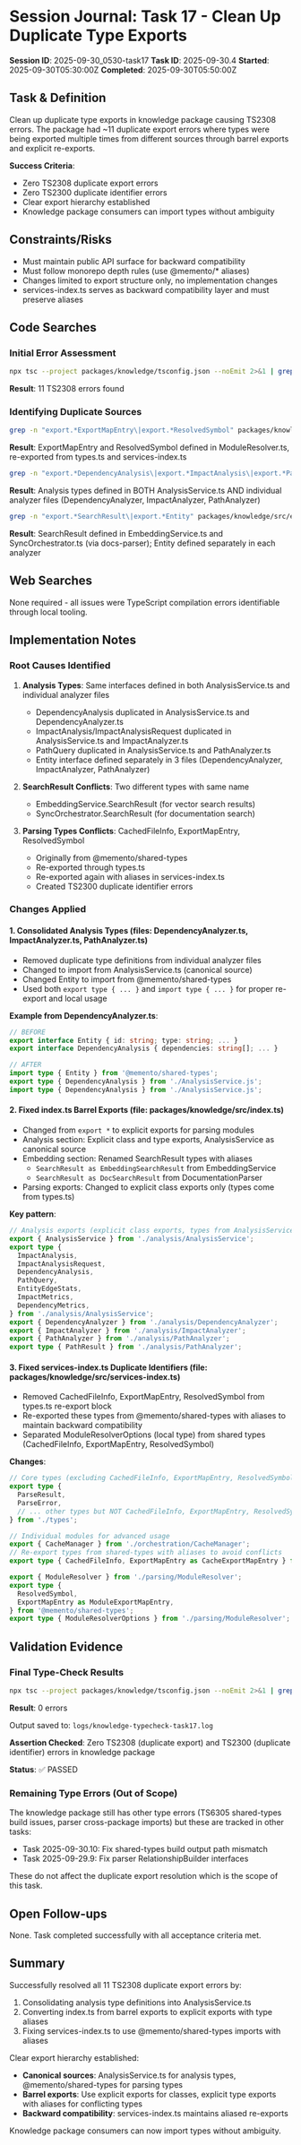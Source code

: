 # Session Journal: Task 17 - Clean Up Duplicate Type Exports

**Session ID**: 2025-09-30_0530-task17
**Task ID**: 2025-09-30.4
**Started**: 2025-09-30T05:30:00Z
**Completed**: 2025-09-30T05:50:00Z

## Task & Definition

Clean up duplicate type exports in knowledge package causing TS2308 errors. The package had ~11 duplicate export errors where types were being exported multiple times from different sources through barrel exports and explicit re-exports.

**Success Criteria**:
- Zero TS2308 duplicate export errors
- Zero TS2300 duplicate identifier errors
- Clear export hierarchy established
- Knowledge package consumers can import types without ambiguity

## Constraints/Risks

- Must maintain public API surface for backward compatibility
- Must follow monorepo depth rules (use @memento/* aliases)
- Changes limited to export structure only, no implementation changes
- services-index.ts serves as backward compatibility layer and must preserve aliases

## Code Searches

### Initial Error Assessment
```bash
npx tsc --project packages/knowledge/tsconfig.json --noEmit 2>&1 | grep "TS2308" | wc -l
```
**Result**: 11 TS2308 errors found

### Identifying Duplicate Sources
```bash
grep -n "export.*ExportMapEntry\|export.*ResolvedSymbol" packages/knowledge/src/parsing/*.ts packages/knowledge/src/orchestration/CacheManager.ts
```
**Result**: ExportMapEntry and ResolvedSymbol defined in ModuleResolver.ts, re-exported from types.ts and services-index.ts

```bash
grep -n "export.*DependencyAnalysis\|export.*ImpactAnalysis\|export.*PathQuery\|export.*EntityEdgeStats" packages/knowledge/src/analysis/*.ts
```
**Result**: Analysis types defined in BOTH AnalysisService.ts AND individual analyzer files (DependencyAnalyzer, ImpactAnalyzer, PathAnalyzer)

```bash
grep -n "export.*SearchResult\|export.*Entity" packages/knowledge/src/embeddings/*.ts packages/knowledge/src/analysis/*.ts
```
**Result**: SearchResult defined in EmbeddingService.ts and SyncOrchestrator.ts (via docs-parser); Entity defined separately in each analyzer

## Web Searches

None required - all issues were TypeScript compilation errors identifiable through local tooling.

## Implementation Notes

### Root Causes Identified

1. **Analysis Types**: Same interfaces defined in both AnalysisService.ts and individual analyzer files
   - DependencyAnalysis duplicated in AnalysisService.ts and DependencyAnalyzer.ts
   - ImpactAnalysis/ImpactAnalysisRequest duplicated in AnalysisService.ts and ImpactAnalyzer.ts
   - PathQuery duplicated in AnalysisService.ts and PathAnalyzer.ts
   - Entity interface defined separately in 3 files (DependencyAnalyzer, ImpactAnalyzer, PathAnalyzer)

2. **SearchResult Conflicts**: Two different types with same name
   - EmbeddingService.SearchResult (for vector search results)
   - SyncOrchestrator.SearchResult (for documentation search)

3. **Parsing Types Conflicts**: CachedFileInfo, ExportMapEntry, ResolvedSymbol
   - Originally from @memento/shared-types
   - Re-exported through types.ts
   - Re-exported again with aliases in services-index.ts
   - Created TS2300 duplicate identifier errors

### Changes Applied

#### 1. Consolidated Analysis Types (files: DependencyAnalyzer.ts, ImpactAnalyzer.ts, PathAnalyzer.ts)
- Removed duplicate type definitions from individual analyzer files
- Changed to import from AnalysisService.ts (canonical source)
- Changed Entity to import from @memento/shared-types
- Used both `export type { ... }` and `import type { ... }` for proper re-export and local usage

**Example from DependencyAnalyzer.ts**:
```typescript
// BEFORE
export interface Entity { id: string; type: string; ... }
export interface DependencyAnalysis { dependencies: string[]; ... }

// AFTER
import type { Entity } from '@memento/shared-types';
export type { DependencyAnalysis } from './AnalysisService.js';
import type { DependencyAnalysis } from './AnalysisService.js';
```

#### 2. Fixed index.ts Barrel Exports (file: packages/knowledge/src/index.ts)
- Changed from `export *` to explicit exports for parsing modules
- Analysis section: Explicit class and type exports, AnalysisService as canonical source
- Embedding section: Renamed SearchResult types with aliases
  - `SearchResult as EmbeddingSearchResult` from EmbeddingService
  - `SearchResult as DocSearchResult` from DocumentationParser
- Parsing exports: Changed to explicit class exports only (types come from types.ts)

**Key pattern**:
```typescript
// Analysis exports (explicit class exports, types from AnalysisService only)
export { AnalysisService } from './analysis/AnalysisService';
export type {
  ImpactAnalysis,
  ImpactAnalysisRequest,
  DependencyAnalysis,
  PathQuery,
  EntityEdgeStats,
  ImpactMetrics,
  DependencyMetrics,
} from './analysis/AnalysisService';
export { DependencyAnalyzer } from './analysis/DependencyAnalyzer';
export { ImpactAnalyzer } from './analysis/ImpactAnalyzer';
export { PathAnalyzer } from './analysis/PathAnalyzer';
export type { PathResult } from './analysis/PathAnalyzer';
```

#### 3. Fixed services-index.ts Duplicate Identifiers (file: packages/knowledge/src/services-index.ts)
- Removed CachedFileInfo, ExportMapEntry, ResolvedSymbol from types.ts re-export block
- Re-exported these types from @memento/shared-types with aliases to maintain backward compatibility
- Separated ModuleResolverOptions (local type) from shared types (CachedFileInfo, ExportMapEntry, ResolvedSymbol)

**Changes**:
```typescript
// Core types (excluding CachedFileInfo, ExportMapEntry, ResolvedSymbol which are re-exported with aliases below)
export type {
  ParseResult,
  ParseError,
  // ... other types but NOT CachedFileInfo, ExportMapEntry, ResolvedSymbol
} from './types';

// Individual modules for advanced usage
export { CacheManager } from './orchestration/CacheManager';
// Re-export types from shared-types with aliases to avoid conflicts
export type { CachedFileInfo, ExportMapEntry as CacheExportMapEntry } from '@memento/shared-types';

export { ModuleResolver } from './parsing/ModuleResolver';
export type {
  ResolvedSymbol,
  ExportMapEntry as ModuleExportMapEntry,
} from '@memento/shared-types';
export type { ModuleResolverOptions } from './parsing/ModuleResolver';
```

## Validation Evidence

### Final Type-Check Results
```bash
npx tsc --project packages/knowledge/tsconfig.json --noEmit 2>&1 | grep -E "TS2308|TS2300" | wc -l
```
**Result**: 0 errors

Output saved to: `logs/knowledge-typecheck-task17.log`

**Assertion Checked**: Zero TS2308 (duplicate export) and TS2300 (duplicate identifier) errors in knowledge package

**Status**: ✅ PASSED

### Remaining Type Errors (Out of Scope)
The knowledge package still has other type errors (TS6305 shared-types build issues, parser cross-package imports) but these are tracked in other tasks:
- Task 2025-09-30.10: Fix shared-types build output path mismatch
- Task 2025-09-29.9: Fix parser RelationshipBuilder interfaces

These do not affect the duplicate export resolution which is the scope of this task.

## Open Follow-ups

None. Task completed successfully with all acceptance criteria met.

## Summary

Successfully resolved all 11 TS2308 duplicate export errors by:
1. Consolidating analysis type definitions into AnalysisService.ts
2. Converting index.ts from barrel exports to explicit exports with type aliases
3. Fixing services-index.ts to use @memento/shared-types imports with aliases

Clear export hierarchy established:
- **Canonical sources**: AnalysisService.ts for analysis types, @memento/shared-types for parsing types
- **Barrel exports**: Use explicit exports for classes, explicit type exports with aliases for conflicting types
- **Backward compatibility**: services-index.ts maintains aliased re-exports

Knowledge package consumers can now import types without ambiguity.

